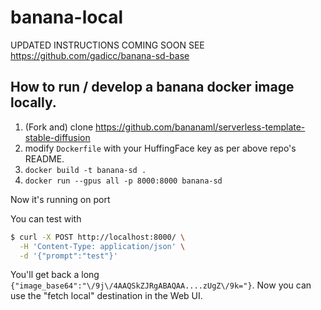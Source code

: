 # banana-local

UPDATED INSTRUCTIONS COMING SOON
SEE https://github.com/gadicc/banana-sd-base

## How to run / develop a banana docker image locally.

1. (Fork and) clone https://github.com/bananaml/serverless-template-stable-diffusion
2. modify `Dockerfile` with your HuffingFace key as per above repo's README.
3. `docker build -t banana-sd .`
4. `docker run --gpus all -p 8000:8000 banana-sd`

Now it's running on port

You can test with

```bash
$ curl -X POST http://localhost:8000/ \
  -H 'Content-Type: application/json' \
  -d '{"prompt":"test"}'
```

You'll get back a long `{"image_base64":"\/9j\/4AAQSkZJRgABAQAA....zUgZ\/9k="}`.
Now you can use the "fetch local" destination in the Web UI.
